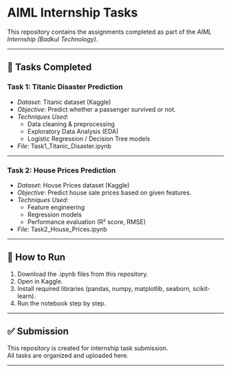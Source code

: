 # AIML Internship Tasks

This repository contains the assignments completed as part of the *AIML Internship (Badkul Technology)*.

---

## 📌 Tasks Completed

### Task 1: Titanic Disaster Prediction
- *Dataset*: Titanic dataset (Kaggle)  
- *Objective*: Predict whether a passenger survived or not.  
- *Techniques Used*:
  - Data cleaning & preprocessing
  - Exploratory Data Analysis (EDA)
  - Logistic Regression / Decision Tree models
- *File*: Task1_Titanic_Disaster.ipynb

---

### Task 2: House Prices Prediction
- *Dataset*: House Prices dataset (Kaggle)  
- *Objective*: Predict house sale prices based on given features.  
- *Techniques Used*:
  - Feature engineering
  - Regression models
  - Performance evaluation (R² score, RMSE)
- *File*: Task2_House_Prices.ipynb

---

## 🚀 How to Run
1. Download the .ipynb files from this repository.  
2. Open in Kaggle.  
3. Install required libraries (pandas, numpy, matplotlib, seaborn, scikit-learn).  
4. Run the notebook step by step.  

---

## ✅ Submission
This repository is created for internship task submission.  
All tasks are organized and uploaded here.  

---
